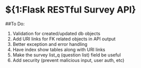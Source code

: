 # ${1:Flask RESTful Survey API}

##To Do:

1. Validation for created/updated db objects
2. Add URI links for FK related objects in API output
3. Better exception and error handling
4. Have index show tables along with URI links
5. Make the survey list_q (question list) field be useful
6. Add security (prevent malicious input, user auth, etc)